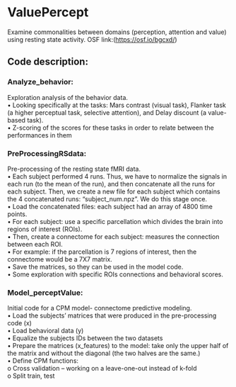 # ValuePercept
Examine commonalities between domains (perception, attention and value) using resting state activity.
OSF link:(https://osf.io/bgcxd/)

## Code description:
### Analyze_behavior:
Exploration analysis of the behavior data.<br />
•	Looking specifically at the tasks: Mars contrast (visual task), Flanker task (a higher perceptual task, selective attention), and Delay discount (a value-based task).<br />
•	Z-scoring of the scores for these tasks in order to relate between the performances in them

### PreProcessingRSdata:
Pre-processing of the resting state fMRI data.<br />
•	Each subject performed 4 runs. Thus, we have to normalize the signals in each run (to the mean of the run), and then concatenate all the runs for each subject. Then, we create a new file for each subject which contains the 4 concatenated runs: “subject_num.npz”. We do this stage once.<br />
•	Load the concatenated files: each subject had an array of 4800 time points.<br />
•	For each subject: use a specific parcellation which divides the brain into regions of interest (ROIs).<br />
•	Then, create a connectome for each subject: measures the connection between each ROI.<br />
•	For example: if the parcellation is 7 regions of interest, then the connectome would be a 7X7 matrix.<br />
•	Save the matrices, so they can be used in the model code.<br />
•	Some exploration with specific ROIs connections and behavioral scores.<br />

### Model_perceptValue:
Initial code for a CPM model- connectome predictive modeling.<br />
•	Load the subjects’ matrices that were produced in the pre-processing code (x)<br />
•	Load behavioral data (y)<br />
•	Equalize the subjects IDs between the two datasets<br />
•	Prepare the matrices (x_features) to the model: take only the upper half of the matrix and without the diagonal (the two halves are the same.)<br />
•	Define CPM functions:<br />
o	Cross validation – working on a leave-one-out instead of k-fold<br />
o	Split train, test<br />

